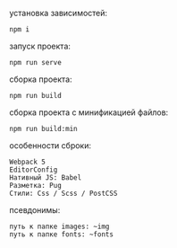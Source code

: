 установка зависимостей:
```
npm i
```

запуск проекта:
```
npm run serve
```

сборка проекта:
```
npm run build
```

сборка проекта с минификацией файлов:
```
npm run build:min
```

особенности сброки:
```
Webpack 5
EditorConfig
Нативный JS: Babel
Разметка: Pug
Стили: Css / Scss / PostCSS
```

псевдонимы:
```
путь к папке images: ~img
путь к папке fonts: ~fonts
```
